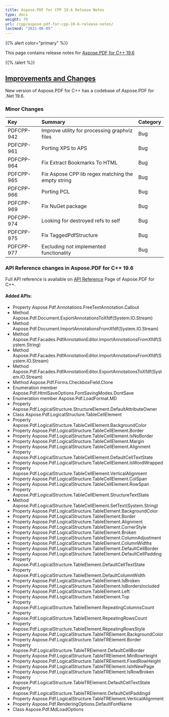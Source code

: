 ```yaml
---
title: Aspose.PDF for CPP 19.6 Release Notes
type: docs
weight: 70
url: /cpp/aspose-pdf-for-cpp-19-6-release-notes/
lastmod: "2021-06-05"
---
```


{{% alert color="primary" %}}

This page contains release notes for [Aspose.PDF for C++ 19.6](https://www.nuget.org/packages/Aspose.PDF.CPP/19.6.0)

{{% /alert %}}
## <ins>**Improvements and Changes**
New version of Aspose.PDF for C++ has a codebase of Aspose.PDF for .Net 19.6.
### **Minor Changes**

|**Key**|**Summary**|**Category**|
| :- | :- | :- |
|PDFCPP-942|Improve utility for processing graphviz files|Bug|
|PDFCPP-961|Porting XPS to APS|Bug|
|PDFCPP-964|Fix Extract Bookmarks To HTML|Bug|
|PDFCPP-965|Fix Aspose CPP lib regex matching the empty string|Bug|
|PDFCPP-966|Porting PCL|Bug|
|PDFCPP-969|Fix NuGet package|Bug|
|PDFCPP-974|Looking for destroyed refs to self|Bug|
|PDFCPP-975|Fix TaggedPdfStructure|Bug|
|PDFCPP-977|Excluding not implemented functionality|Bug|
### **API Reference changes in Aspose.PDF for C++ 19.6**
Full API reference is available on [API Reference](https://apireference.aspose.com/pdf/cpp/) Page of Aspose.PDF for C++.
#### **Added APIs:**
- Property Aspose.Pdf.Annotations.FreeTextAnnotation.Callout  
- Method Aspose.Pdf.Document.ExportAnnotationsToXfdf(System.IO.Stream)  
- Method Aspose.Pdf.Document.ImportAnnotationsFromXfdf(System.IO.Stream)  
- Method Aspose.Pdf.Facades.PdfAnnotationEditor.ImportAnnotationsFromXfdf(System.String)  
- Method Aspose.Pdf.Facades.PdfAnnotationEditor.ImportAnnotationsFromXfdf(System.IO.Stream)  
- Method Aspose.Pdf.Facades.PdfAnnotationEditor.ExportAnnotationsToXfdf(System.IO.Stream)  
- Method Aspose.Pdf.Forms.CheckboxField.Clone  
- Enumeration member Aspose.Pdf.HtmlSaveOptions.FontSavingModes.DontSave  
- Enumeration member Aspose.Pdf.LoadFormat.MD 
- Property Aspose.Pdf.LogicalStructure.StructureElement.DefaultAttributeOwner  
- Class Aspose.Pdf.LogicalStructure.TableCellElement  
- Property Aspose.Pdf.LogicalStructure.TableCellElement.BackgroundColor  
- Property Aspose.Pdf.LogicalStructure.TableCellElement.Border  
- Property Aspose.Pdf.LogicalStructure.TableCellElement.IsNoBorder  
- Property Aspose.Pdf.LogicalStructure.TableCellElement.Margin  
- Property Aspose.Pdf.LogicalStructure.TableCellElement.Alignment  
- Property Aspose.Pdf.LogicalStructure.TableCellElement.DefaultCellTextState 
- Property Aspose.Pdf.LogicalStructure.TableCellElement.IsWordWrapped  
- Property Aspose.Pdf.LogicalStructure.TableCellElement.VerticalAlignment  
- Property Aspose.Pdf.LogicalStructure.TableCellElement.ColSpan  
- Property Aspose.Pdf.LogicalStructure.TableCellElement.RowSpan  
- Property Aspose.Pdf.LogicalStructure.TableCellElement.StructureTextState  
- Method Aspose.Pdf.LogicalStructure.TableCellElement.SetText(System.String)  
- Property Aspose.Pdf.LogicalStructure.TableElement.BackgroundColor  
- Property Aspose.Pdf.LogicalStructure.TableElement.Border  
- Property Aspose.Pdf.LogicalStructure.TableElement.Alignment  
- Property Aspose.Pdf.LogicalStructure.TableElement.CornerStyle  
- Property Aspose.Pdf.LogicalStructure.TableElement.Broken  
- Property Aspose.Pdf.LogicalStructure.TableElement.ColumnAdjustment  
- Property Aspose.Pdf.LogicalStructure.TableElement.ColumnWidths  
- Property Aspose.Pdf.LogicalStructure.TableElement.DefaultCellBorder  
- Property Aspose.Pdf.LogicalStructure.TableElement.DefaultCellPadding  
- Property Aspose.Pdf.LogicalStructure.TableElement.DefaultCellTextState  
- Property Aspose.Pdf.LogicalStructure.TableElement.DefaultColumnWidth  
- Property Aspose.Pdf.LogicalStructure.TableElement.IsBroken  
- Property Aspose.Pdf.LogicalStructure.TableElement.IsBordersIncluded  
- Property Aspose.Pdf.LogicalStructure.TableElement.Left  
- Property Aspose.Pdf.LogicalStructure.TableElement.Top  
- Property Aspose.Pdf.LogicalStructure.TableElement.RepeatingColumnsCount  
- Property Aspose.Pdf.LogicalStructure.TableElement.RepeatingRowsCount  
- Property Aspose.Pdf.LogicalStructure.TableElement.RepeatingRowsStyle  
- Property Aspose.Pdf.LogicalStructure.TableTRElement.BackgroundColor  
- Property Aspose.Pdf.LogicalStructure.TableTRElement.Border  
- Property Aspose.Pdf.LogicalStructure.TableTRElement.DefaultCellBorder  
- Property Aspose.Pdf.LogicalStructure.TableTRElement.MinRowHeight  
- Property Aspose.Pdf.LogicalStructure.TableTRElement.FixedRowHeight  
- Property Aspose.Pdf.LogicalStructure.TableTRElement.IsInNewPage  
- Property Aspose.Pdf.LogicalStructure.TableTRElement.IsRowBroken  
- Property Aspose.Pdf.LogicalStructure.TableTRElement.DefaultCellTextState  
- Property Aspose.Pdf.LogicalStructure.TableTRElement.DefaultCellPaddingd  
- Property Aspose.Pdf.LogicalStructure.TableTRElement.VerticalAlignment  
- Property Aspose.Pdf.RenderingOptions.DefaultFontName  
- Class Aspose.Pdf.MdLoadOptions
